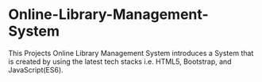 # Online-Library-Management-System
This Projects Online Library Management System introduces a System that is created by using the latest tech stacks i.e. HTML5, Bootstrap, and JavaScript(ES6).
